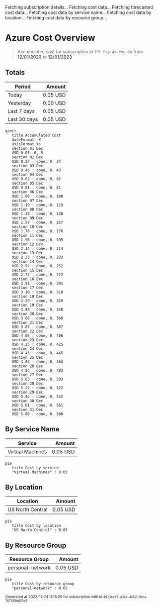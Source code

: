 Fetching subscription details...
Fetching cost data...
Fetching forecasted cost data...
Fetching cost data by service name...
Fetching cost data by location...
Fetching cost data by resource group...
# Azure Cost Overview

> Accumulated cost for subscription id `JPF Pay-As-You-Go` from **12/01/2023** to **12/01/2023**

## Totals

|Period|Amount|
|---|---:|
|Today|0.05 USD|
|Yesterday|0.00 USD|
|Last 7 days|0.05 USD|
|Last 30 days|0.05 USD|

```mermaid
gantt
   title Accumulated cost
   dateFormat  X
   axisFormat %s
   section 01 Dec
   USD 0.05 :0, 5
   section 02 Dec
   USD 0.24 : done, 0, 24
   section 03 Dec
   USD 0.43 : done, 0, 43
   section 04 Dec
   USD 0.62 : done, 0, 62
   section 05 Dec
   USD 0.81 : done, 0, 81
   section 06 Dec
   USD 1.00 : done, 0, 100
   section 07 Dec
   USD 1.19 : done, 0, 119
   section 08 Dec
   USD 1.38 : done, 0, 138
   section 09 Dec
   USD 1.57 : done, 0, 157
   section 10 Dec
   USD 1.76 : done, 0, 176
   section 11 Dec
   USD 1.95 : done, 0, 195
   section 12 Dec
   USD 2.14 : done, 0, 214
   section 13 Dec
   USD 2.33 : done, 0, 233
   section 14 Dec
   USD 2.52 : done, 0, 252
   section 15 Dec
   USD 2.72 : done, 0, 272
   section 16 Dec
   USD 2.91 : done, 0, 291
   section 17 Dec
   USD 3.10 : done, 0, 310
   section 18 Dec
   USD 3.29 : done, 0, 329
   section 19 Dec
   USD 3.48 : done, 0, 348
   section 20 Dec
   USD 3.68 : done, 0, 368
   section 21 Dec
   USD 3.87 : done, 0, 387
   section 22 Dec
   USD 4.06 : done, 0, 406
   section 23 Dec
   USD 4.25 : done, 0, 425
   section 24 Dec
   USD 4.45 : done, 0, 445
   section 25 Dec
   USD 4.64 : done, 0, 464
   section 26 Dec
   USD 4.83 : done, 0, 483
   section 27 Dec
   USD 5.03 : done, 0, 503
   section 28 Dec
   USD 5.22 : done, 0, 522
   section 29 Dec
   USD 5.42 : done, 0, 542
   section 30 Dec
   USD 5.61 : done, 0, 561
   section 31 Dec
   USD 5.80 : done, 0, 580
```

## By Service Name

|Service|Amount|
|---|---:|
|Virtual Machines|0.05 USD|

```mermaid
pie
   title Cost by service
   "Virtual Machines" : 0.05
```

## By Location

|Location|Amount|
|---|---:|
|US North Central|0.05 USD|

```mermaid
pie
   title Cost by location
   "US North Central" : 0.05
```

## By Resource Group

|Resource Group|Amount|
|---|---:|
|personal-network|0.05 USD|

```mermaid
pie
   title Cost by resource group
   "personal-network" : 0.05
```

<sup>Generated at 2023-12-01 11:15:29 for subscription with id `4913be3f-a345-4652-9bba-767418dd25e3`</sup>
